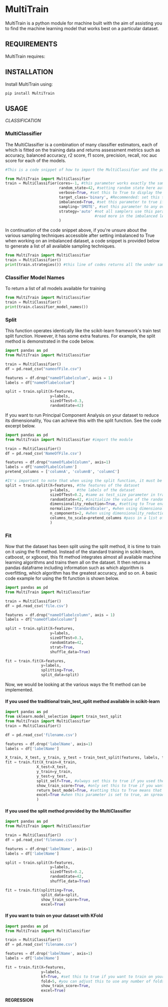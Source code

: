 # MultiTrain

MultiTrain is a python module for machine built with the aim of assisting you to find the machine learning model that works best on a particular dataset.

## REQUIREMENTS

MultiTrain requires:

## INSTALLATION
Install MultiTrain using:
```commandline
pip install MultiTrain
```

## USAGE
*CLASSIFICATION*

### MultiClassifier
The MultiClassifier is a combination of many classifier estimators, each of which is fitted on the training data and returns assessment metrics such as accuracy, balanced accuracy, r2 score, 
f1 score, precision, recall, roc auc score for each of the models.
```python
#This is a code snippet of how to import the MultiClassifier and the parameters contained in an instance

from MultiTrain import MultiClassifier
train = MultiClassifier(cores=-1, #this parameter works exactly the same as setting n_jobs to -1, this uses all the cpu cores to make training faster
                        random_state=42, #setting random state here automatically sets a unified random state across function imports
                        verbose=True, #set this to True to display the name of the estimators being fitted at a particular time
                        target_class='binary', #Recommended: set this to one of binary or multiclass to allow the library to adjust to the type of classification problem
                        imbalanced=True, #set this parameter to true if you are working with an imbalanced dataset
                        sampling='SMOTE', #set this parameter to any over_sampling, under_sampling or over_under_sampling methods if imbalanced is True
                        strategy='auto' #not all samplers use this parameters, the parameter is named as sampling_strategy for the samplers that support,
                                        #read more in the imbalanced learn documentation before using this parameter
                        )
```
In continuation of the code snippet above, if you're unsure about the various sampling techniques accessible after setting imbalanced to True when working on an imbalanced dataset, 
a code snippet is provided below to generate a list of all available sampling techniques.

```python
from MultiTrain import MultiClassifier
train = MultiClassifier()
print(train.strategies()) #this line of codes returns all the under sampling, over sampling and over_under sampling methods available for use
```

### Classifier Model Names
To return a list of all models available for training
```python
from MultiTrain import MultiClassifier
train = MultiClassifier()
print(train.classifier_model_names())

```
### Split
This function operates identically like the scikit-learn framework's train test split function.
However, it has some extra features.
For example, the split method is demonstrated in the code below.
```python
import pandas as pd
from MultiTrain import MultiClassifier

train = MultiClassifier()
df = pd.read_csv("nameofFile.csv")

features = df.drop("nameOflabelcolum", axis = 1)
labels = df["nameOflabelcolum"]

split = train.split(X=features, 
                    y=labels, 
                    sizeOfTest=0.3, 
                    randomState=42)

```
If you want to run Principal Component Analysis on your dataset to reduce its dimensionality,
You can achieve this with the split function. See the code excerpt below.

```python
import pandas as pd
from MultiTrain import MultiClassifier #import the module

train = MultiClassifier()
df = pd.read_csv('NameOfFile.csv')

features = df.drop("nameOfLabelColumn", axis=1)
labels = df['nameOfLabelColumn']
pretend_columns = ['columnA', 'columnB', 'columnC']

#It's important to note that when using the split function, it must be assigned to a variable as it returns values.
split = train.split(X=features, #the features of the dataset
                    y=labels,   #the labels of the dataset
                    sizeOfTest=0.2, #same as test_size parameter in train_test_split
                    randomState=42, #initialize the value of the random state parameter
                    dimensionality_reduction=True, #setting to True enables this function to perform PCA on both X_train and X_test automatically after splitting
                    normalize='StandardScaler', #when using dimensionality_reduction, this must be set to one of StandardScaler,MinMaxScaler or RobustScaler if feature columns aren't scaled before a split
                    n_components=2, #when using dimensionality_reduction, this parameter must be set to define the number of components to keep.
                    columns_to_scale=pretend_columns #pass in a list of the columns in your dataset that you wish to scale 
                    ) 
```
### Fit
Now that the dataset has been split using the split method, it is time to train on it using the fit method.
Instead of the standard training in scikit-learn, catboost, or xgboost, this fit method integrates almost all available machine learning algorithms and trains them all on the dataset.
It then returns a pandas dataframe including information such as which algorithm is overfitting, which algorithm has the greatest accuracy, and so on. A basic code example for using the fit function is shown below.
```python
import pandas as pd
from MultiTrain import MultiClassifier

train = MultiClassifier()
df = pd.read_csv('file.csv')

features = df.drop("nameOflabelcolumn", axis = 1)
labels = df["nameOflabelcolumn"]

split = train.split(X=features, 
                    y=labels, 
                    sizeOfTest=0.3, 
                    randomState=42,
                    strat=True,
                    shuffle_data=True)

fit = train.fit(X=features,
                y=labels,
                splitting=True,
                split_data=split)
```
Now, we would be looking at the various ways the fit method can be implemented. 
#### If you used the traditional train_test_split method available in scikit-learn
```python
import pandas as pd
from sklearn.model_selection import train_test_split
from MultiTrain import MultiClassifier
train = MultiClassifier()

df = pd.read_csv('filename.csv')

features = df.drop('labelName', axis=1)
labels = df['labelName']

X_train, X_test, y_train, y_test = train_test_split(features, labels, test_size=0.2, random_state=42)
fit = train.fit(X_train=X_train, 
              X_test=X_test, 
              y_train=y_train, 
              y_test=y_test, 
              split_self=True, #always set this to true if you used the traditional train_test_split
              show_train_score=True, #only set this to true if you want to compare train equivalent of all the metrics shown on the dataframe
              return_best_model=True, #setting this to True means that you'll get a dataframe containing only the best performing model
              excel=True #when this parameter is set to true, an spreadsheet report of the training is stored in your current working directory
              ) 
```
#### If you used the split method provided by the MultiClassifier
```python
import pandas as pd
from MultiTrain import MultiClassifier

train = MultiClassifier()
df = pd.read_csv('filename.csv')

features = df.drop('labelName', axis=1)
labels = df['labelName']

split = train.split(X=features,
                    y=labels,
                    sizeOfTest=0.2,
                    randomState=42,
                    shuffle_data=True)

fit = train.fit(splitting=True,
                split_data=split,
                show_train_score=True,
                excel=True)     
```
#### If you want to train on your dataset with KFold
```python
import pandas as pd
from MultiTrain import MultiClassifier

train = MultiClassifier()
df = pd.read_csv('filename.csv')

features = df.drop('labelName', axis=1)
labels = df['labelName']

fit = train.fit(X=features,
                y=labels,
                kf=True, #set this to true if you want to train on your dataset with KFold
                fold=5, #you can adjust this to use any number of folds you want for kfold, higher numbers leads to higher training times
                show_train_score=True,
                excel=True)     
```
   

**REGRESSION**
```

```

